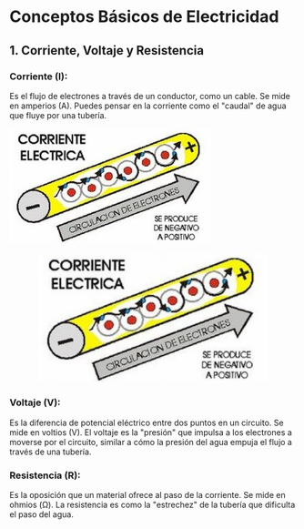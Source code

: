 # Conceptos Básicos de Electricidad

## 1. Corriente, Voltaje y Resistencia

### Corriente (I): 
Es el flujo de electrones a través de un conductor, como un cable. Se mide en amperios (A). Puedes pensar en la corriente como el "caudal" de agua que fluye por una tubería.

![Corriente Eléctrica](Imágenes/corriente.png)

<div style="text-align: center;">
  <img src="Imágenes/corriente.png" alt="Corriente Eléctrica" width="400"/>
</div>

### Voltaje (V): 
Es la diferencia de potencial eléctrico entre dos puntos en un circuito. Se mide en voltios (V). El voltaje es la "presión" que impulsa a los electrones a moverse por el circuito, similar a cómo la presión del agua empuja el flujo a través de una tubería.

### Resistencia (R): 
Es la oposición que un material ofrece al paso de la corriente. Se mide en ohmios (Ω). La resistencia es como la "estrechez" de la tubería que dificulta el paso del agua.
